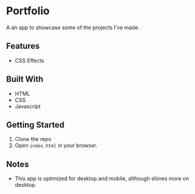 # Portfolio
A an app to showcase some of the projects I've made.
## Features
- CSS Effects
## Built With
- HTML
- CSS
- Javascript
## Getting Started
1. Clone the repo
2. Open `index.html` in your browser.
## Notes
- This app is optimized for desktop and mobile, although shines more on desktop.

